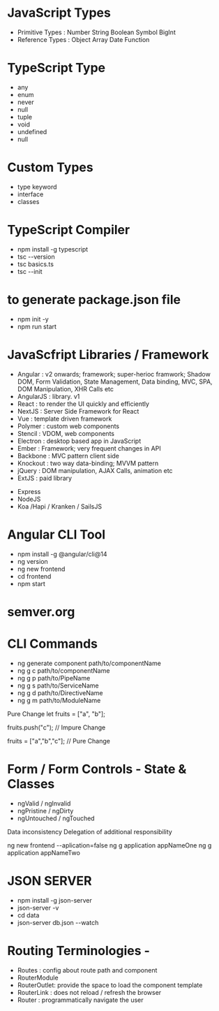 # JavaScript Types

- Primitive Types : Number String Boolean Symbol BigInt
- Reference Types : Object Array Date Function

# TypeScript Type

- any
- enum
- never
- null
- tuple
- void
- undefined
- null

# Custom Types

- type keyword
- interface
- classes

# TypeScript Compiler

- npm install -g typescript
- tsc --version
- tsc basics.ts
- tsc --init

# to generate package.json file

- npm init -y
- npm run start

# JavaScfript Libraries / Framework

- Angular : v2 onwards; framework; super-herioc framwork; Shadow DOM, Form Validation, State Management, Data binding, MVC, SPA, DOM Manipulation, XHR Calls etc
- AngularJS : library. v1
- React : to render the UI quickly and efficiently
- NextJS : Server Side Framework for React
- Vue : template driven framework
- Polymer : custom web components
- Stencil : VDOM, web components
- Electron : desktop based app in JavaScript
- Ember : Framework; very frequent changes in API
- Backbone : MVC pattern client side
- Knockout : two way data-binding; MVVM pattern
- jQuery : DOM manipulation, AJAX Calls, animation etc
- ExtJS : paid library

<!-- Server side -->

- Express
- NodeJS
- Koa /Hapi / Kranken / SailsJS

# Angular CLI Tool

- npm install -g @angular/cli@14
- ng version
- ng new frontend
- cd frontend
- npm start

# semver.org

# CLI Commands

- ng generate component path/to/componentName
- ng g c path/to/componentName
- ng g p path/to/PipeName
- ng g s path/to/ServiceName
- ng g d path/to/DirectiveName
- ng g m path/to/ModuleName

Pure Change
let fruits = ["a", "b"];

fruits.push("c"); // Impure Change

fruits = ["a","b","c"]; // Pure Change

# Form / Form Controls - State & Classes

- ngValid / ngInvalid
- ngPristine / ngDirty
- ngUntouched / ngTouched

Data inconsistency
Delegation of additional responsibility

ng new frontend --aplication=false
ng g application appNameOne
ng g application appNameTwo

# JSON SERVER

- npm install -g json-server
- json-server -v
- cd data
- json-server db.json --watch

# Routing Terminologies -

- Routes : config about route path and component
- RouterModule
- RouterOutlet: provide the space to load the component template
- RouterLink : does not reload / refresh the browser
- Router : programmatically navigate the user
